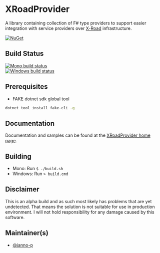 # XRoadProvider

A library containing collection of F# type providers to support easier integration with service providers over
[X-Road](http://x-road.eu) infrastructure.

[![NuGet](https://buildstats.info/nuget/XRoadProvider?includePreReleases=true)](https://www.nuget.org/packages/XRoadProvider/)

## Build Status

[![Mono build status](https://img.shields.io/travis/janno-p/XRoadProvider/master.svg?label=Mono%20build)](https://travis-ci.org/janno-p/XRoadProvider/)  
[![Windows build status](https://img.shields.io/appveyor/ci/janno-p/xroadprovider/master.svg?label=Windows%20build)](https://ci.appveyor.com/project/janno-p/xroadprovider)  

## Prerequisites

* FAKE dotnet sdk global tool

```sh
dotnet tool install fake-cli -g
```

## Documentation

Documentation and samples can be found at the [XRoadProvider home page](http://janno-p.github.com/XRoadProvider/).

## Building

* Mono: Run `$ ./build.sh`
* Windows: Run `> build.cmd`

## Disclaimer

This is an alpha build and as such most likely has problems that are yet undetected. That means the solution is not suitable
for use in production environment. I will not hold responsibility for any damage caused by this software.

## Maintainer(s)

* [@janno-p](https://github.com/janno-p)
